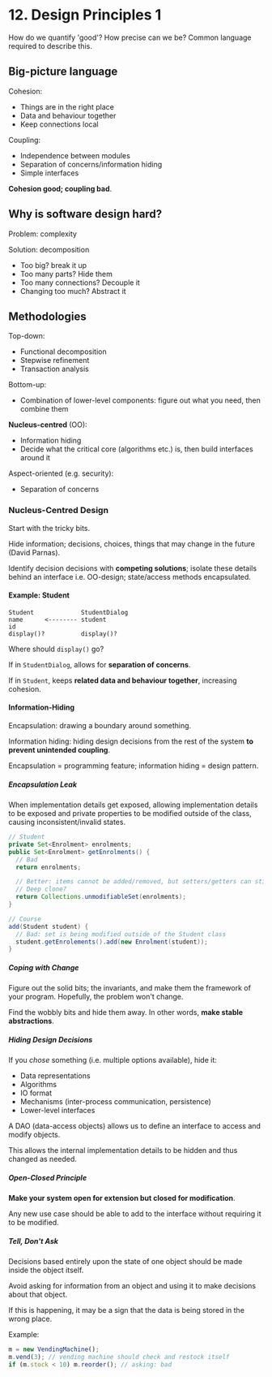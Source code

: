 # 12. Design Principles 1

How do we quantify 'good'? How precise can we be? Common language required to describe this.

## Big-picture language

Cohesion:

- Things are in the right place
- Data and behaviour together
- Keep connections local

Coupling:

- Independence between modules
- Separation of concerns/information hiding
- Simple interfaces

**Cohesion good; coupling bad**.

## Why is software design hard?

Problem: complexity

Solution: decomposition

- Too big? break it up
- Too many parts? Hide them
- Too many connections? Decouple it
- Changing too much? Abstract it

## Methodologies

Top-down:

- Functional decomposition
- Stepwise refinement
- Transaction analysis

Bottom-up:

- Combination of lower-level components: figure out what you need, then combine them

**Nucleus-centred** (OO):

- Information hiding
- Decide what the critical core (algorithms etc.) is, then build interfaces around it

Aspect-oriented (e.g. security):

- Separation of concerns

### Nucleus-Centred Design

Start with the tricky bits.

Hide information; decisions, choices, things that may change in the future (David Parnas).

Identify decision decisions with **competing solutions**; isolate these details behind an interface i.e. OO-design; state/access methods encapsulated.

#### Example: Student

```
Student             StudentDialog
name      <-------- student
id
display()?          display()?
```

Where should `display()` go?

If in `StudentDialog`, allows for **separation of concerns**.

If in `Student`, keeps **related data and behaviour together**, increasing cohesion.

#### Information-Hiding

Encapsulation: drawing a boundary around something.

Information hiding: hiding design decisions from the rest of the system **to prevent unintended coupling**.

Encapsulation = programming feature; information hiding = design pattern.

##### Encapsulation Leak

When implementation details get exposed, allowing implementation details to be exposed and private properties to be modified outside of the class, causing inconsistent/invalid states.

```java
// Student
private Set<Enrolment> enrolments;
public Set<Enrolment> getEnrolments() {
  // Bad
  return enrolments;

  // Better: items cannot be added/removed, but setters/getters can still be called on elements
  // Deep clone?
  return Collections.unmodifiableSet(enrolments);
}

// Course
add(Student student) {
  // Bad: set is being modified outside of the Student class
  student.getEnrolements().add(new Enrolment(student));
}
```

##### Coping with Change

Figure out the solid bits; the invariants, and make them the framework of your program. Hopefully, the problem won't change.

Find the wobbly bits and hide them away. In other words, **make stable abstractions**.

##### Hiding Design Decisions

If you *chose* something (i.e. multiple options available), hide it:

- Data representations
- Algorithms
- IO format
- Mechanisms (inter-process communication, persistence)
- Lower-level interfaces

A DAO (data-access objects) allows us to define an interface to access and modify objects.

This allows the internal implementation details to be hidden and thus changed as needed.

##### Open-Closed Principle

**Make your system open for extension but closed for modification**.

Any new use case should be able to add to the interface without requiring it to be modified.

##### Tell, Don't Ask

Decisions based entirely upon the state of one object should be made inside the object itself.

Avoid asking for information from an object and using it to make decisions about that object.

If this is happening, it may be a sign that the data is being stored in the wrong place.

Example:

```js
m = new VendingMachine();
m.vend(3); // vending machine should check and restock itself
if (m.stock < 10) m.reorder(); // asking: bad
```
